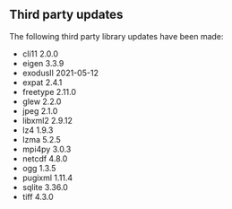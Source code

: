## Third party updates

The following third party library updates have been made:

  - cli11 2.0.0
  - eigen 3.3.9
  - exodusII 2021-05-12
  - expat 2.4.1
  - freetype 2.11.0
  - glew 2.2.0
  - jpeg 2.1.0
  - libxml2 2.9.12
  - lz4 1.9.3
  - lzma 5.2.5
  - mpi4py 3.0.3
  - netcdf 4.8.0
  - ogg 1.3.5
  - pugixml 1.11.4
  - sqlite 3.36.0
  - tiff 4.3.0
